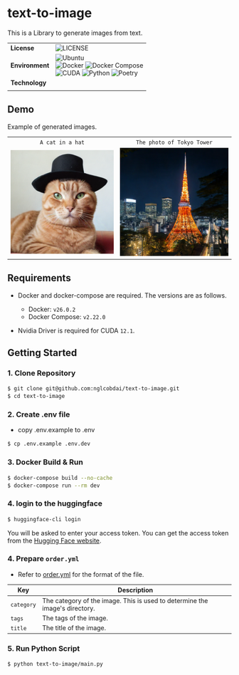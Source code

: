 # text-to-image

This is a Library to generate images from text.

|                 |                                                                                                                                                                                                                                                                                                                                                                                                                                                                                                                                                                      |
| --------------- | -------------------------------------------------------------------------------------------------------------------------------------------------------------------------------------------------------------------------------------------------------------------------------------------------------------------------------------------------------------------------------------------------------------------------------------------------------------------------------------------------------------------------------------------------------------------- |
| **License**     | ![LICENSE](https://img.shields.io/badge/license-MIT-blue.svg?style=flat)                                                                                                                                                                                                                                                                                                                                                                                                                                                                                             |
| **Environment** | ![Ubuntu](https://img.shields.io/badge/-Ubuntu_22.04_LTS-fad9c1.svg?logo=ubuntu&style=flat) <br> ![Docker](https://img.shields.io/badge/-Docker_v26.0.2-0055a4.svg?logo=docker&style=flat) ![Docker Compose](https://img.shields.io/badge/-Docker_Compose_v2.22.0-0055a4.svg?logo=docker&style=flat) <br>![CUDA](https://img.shields.io/badge/-CUDA_12.1-a4d17c.svg?logo=nvidia&style=flat) ![Python](https://img.shields.io/badge/-Python_3.10-F9DC3E.svg?logo=python&style=flat) ![Poetry](https://img.shields.io/badge/-Poetry-2c2d72.svg?logo=python&style=flat) |
| **Technology**  |                                                                                                                                                                                                                                                                                                                                                                                                                                                                                                                                                                      |
|                 |

## Demo

Example of generated images.

|                                          |                                          |
| :--------------------------------------: | :--------------------------------------: |
|             `A cat in a hat`             |        `The photo of Tokyo Tower`        |
| ![Generated Image](./sample/sample1.png) | ![Generated Image](./sample/sample2.png) |

## Requirements

- Docker and docker-compose are required. The versions are as follows.

  - Docker: `v26.0.2`
  - Docker Compose: `v2.22.0`

- Nvidia Driver is required for CUDA `12.1`.

## Getting Started

### 1. Clone Repository

```sh
$ git clone git@github.com:nglcobdai/text-to-image.git
$ cd text-to-image
```

### 2. Create .env file

- copy .env.example to .env

```sh
$ cp .env.example .env.dev
```

### 3. Docker Build & Run

```sh
$ docker-compose build --no-cache
$ docker-compose run --rm dev
```

### 4. login to the huggingface

```sh
$ huggingface-cli login
```

You will be asked to enter your access token. You can get the access token from the [Hugging Face website](https://huggingface.co/join).

### 4. Prepare `order.yml`

- Refer to [order.yml](./config/order.yml) for the format of the file.

| Key        | Description                                                                 |
| ---------- | --------------------------------------------------------------------------- |
| `category` | The category of the image. This is used to determine the image's directory. |
| `tags`     | The tags of the image.                                                      |
| `title`    | The title of the image.                                                     |

### 5. Run Python Script

```sh
$ python text-to-image/main.py
```
